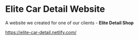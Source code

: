 # Elite Car Detail Website

A website we created for one of our clients - **Elite Detail Shop**

https://elite-car-detail.netlify.com/
